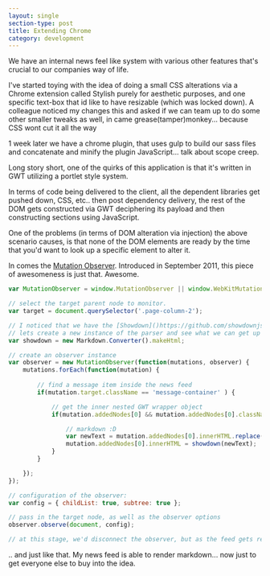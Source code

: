 ```yaml
---
layout: single
section-type: post
title: Extending Chrome
category: development
---
```


We have an internal news feel like system with various other features that's crucial to our companies way of life.

I've started toying with the idea of doing a small CSS alterations via a Chrome extension called Stylish purely for aesthetic purposes, and one specific text-box that id like to have resizable (which was locked down). A colleague noticed my changes this and asked if we can team up to do some other smaller tweaks as well, in came grease(tamper)monkey... because CSS wont cut it all the way

1 week later we have a chrome plugin, that uses gulp to build our sass files and concatenate and minify the plugin JavaScript... talk about scope creep.

Long story short, one of the quirks of this application is that it's written in GWT utilizing a portlet style system.

In terms of code being delivered to the client, all the dependent libraries get pushed down, CSS, etc.. then post dependency delivery, the rest of the DOM gets constructed via GWT deciphering its payload and then constructing sections using JavaScript.

One of the problems (in terms of DOM alteration via injection) the above scenario causes, is that none of the DOM elements are ready by the time that you'd want to look up a specific element to alter it.

In comes the [Mutation Observer](https://hacks.mozilla.org/2012/05/dom-mutationobserver-reacting-to-dom-changes-without-killing-browser-performance/). Introduced in September 2011, this piece of awesomeness is just that. Awesome.

~~~ javascript
var MutationObserver = window.MutationObserver || window.WebKitMutationObserver;

// select the target parent node to monitor. 
var target = document.querySelector('.page-column-2');

// I noticed that we have the [Showdown]()https://github.com/showdownjs/showdown parser that being delivered, but not utilized.
// lets create a new instance of the parser and see what we can get up to
var showdown = new Markdown.Converter().makeHtml;                  

// create an observer instance
var observer = new MutationObserver(function(mutations, observer) {
    mutations.forEach(function(mutation) {
    
        // find a message item inside the news feed
        if(mutation.target.className == 'message-container' ) {

            // get the inner nested GWT wrapper object
            if(mutation.addedNodes[0] && mutation.addedNodes[0].className == 'gwt-HTML') {    

                // markdown :D 
                var newText = mutation.addedNodes[0].innerHTML.replace(/&lt;br&gt;/g,'\n');
                mutation.addedNodes[0].innerHTML = showdown(newText);                    
            }         
        }

    });    
});

// configuration of the observer:
var config = { childList: true, subtree: true };

// pass in the target node, as well as the observer options
observer.observe(document, config);	

// at this stage, we'd disconnect the observer, but as the feed gets refreshed. we need to keep watching.

~~~


.. and just like that. My news feed is able to render markdown... now just to get everyone else to buy into the idea.
